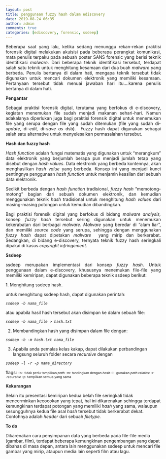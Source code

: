 ```yaml
---
layout: post
title: penggunaan fuzzy hash dalam ediscovery
date: 2019-08-24 06:35
author: admin
comments: true
categories: [ediscovery, forensic, ssdeep]
---
```

<p style="text-align: justify;">Beberapa saat yang lalu, ketika sedang menunggu rekan-rekan praktisi forensik digital melakukan akuisisi pada beberapa perangkat komunikasi, mata penulis terpaku pada sebuah poster SANS forensic yang berisi teknik identifikasi <em>malware</em>. Dari beberapa teknik identifikasi tersebut, terdapat salah satu teknik untuk menghitung kesamaan dari dua buah <em>malware</em> yang berbeda. Penulis bertanya di dalam hati, mengapa teknik tersebut tidak digunakan untuk mencari dokumen elektronik yang memiliki kesamaan. Pertanyaan tersebut tidak menuai jawaban hari itu….karena penulis bertanya di dalam hati.</p>
<p style="text-align: justify;"><strong>Pengantar</strong></p>
<p style="text-align: justify;">Sebagai praktisi forensik digital, terutama yang berfokus di e-discovery, kegiatan menemukan file sudah menjadi makanan sehari-hari. Namun adakalanya diperlukan juga bagi praktisi forensik digital untuk menemukan file yang serupa dengan file yang sudah ditemukan (file yang sudah di-<em>update, </em>di-<em>edit, </em>di-<em>save as­</em> dsb).  Fuzzy hash dapat digunakan sebagai salah satu alternative untuk menyelesaikan permasalahan tersebut.</p>
<p style="text-align: justify;"><strong>Hash dan fuzzy hash</strong></p>
<p style="text-align: justify;"><em>Hash function </em>adalah fungsi matematis yang digunakan untuk “merangkum” data elektronik yang berjumlah berapa pun menjadi jumlah tetap yang disebut dengan <em>hash values</em>. Data elektronik yang berbeda kontennya, akan menghasilkan <em>hash value </em>yang berbeda. Konsep ini yang menjadi kunci pentingnya penggunaan <em>hash function </em>untuk menjamin keaslian dari sebuah data elektronik.</p>
<p style="text-align: justify;">Sedikit berbeda dengan <em>hash function </em>tradisional,<em> fuzzy hash </em>“memotong-motong” bagian dari sebuah dokumen elektronik, dan kemudian menggunakan teknik <em>hash </em>tradisional untuk menghitung <em>hash values </em>dari masing-masing potongan untuk kemudian dibandingkan.</p>
<p style="text-align: justify;">Bagi praktisi forensik digital yang berfokus di bidang <em>malware analysis, </em>konsep <em>fuzzy hash </em>tersebut sering digunakan untuk menemukan kekerabatan dari berbagai <em>malware</em>. <em>Malware</em> yang beredar di “alam liar”, dan memiliki <em>source code</em> yang serupa, sehingga dengan menggunakan <em>fuzzy hash </em>dapat dipetakan <em>malware </em> yang mirip dan berkerabat. Sedangkan, di bidang e-discovery, ternyata teknik fuzzy hash seringkali dipakai di kasus <em>copyright infringement.</em></p>
<p style="text-align: justify;"><strong>Ssdeep</strong></p>
<p style="text-align: justify;">ssdeep merupakan implementasi dari konsep <em>fuzzy hash</em>. Untuk penggunaan dalam e-discovery, khususnya menemukan file-file yang memiliki kemiripan, dapat digunakan beberapa teknik ssdeep berikut:</p>
<p style="text-align: justify;">1. Menghitung ssdeep hash.</p>
untuk menghitung ssdeep hash, dapat digunakan perintah:

<code><em>ssdeep -b nama_file</em></code>

atau apabila hasil hash tersebut akan disimpan ke dalam sebuah file:

<code><em>ssdeep -b nama_file &gt; hash.txt</em></code>

2. Membandingkan hash yang disimpan dalam file dengan:

<code><em>ssdeep -b -m hash.txt nama_file</em></code>

3. Apabila anda pemalas kelas kakap, dapat dilakukan perbandingan langsung seluruh folder secara <em>recursive </em>dengan

<code><em>ssdeep -l -r -p nama_directory</em></code>

flags:
<span style="font-size: 8pt;">-b:  tidak perlu tampilkan <em>path
</em></span><span style="font-size: 8pt;">-m: tandingkan dengan <em>hash
</em></span><span style="font-size: 8pt;">-l:  gunakan <em>path relative
</em></span><span style="font-size: 8pt;">-r:  <em>recursive
</em></span><span style="font-size: 8pt;">-p: tampilkan semua yang sama</span>

<strong>Kekurangan</strong>

Selain itu presentasi kemiripan kedua belah file seringkali tidak mencerminkan kecocokan yang tepat, hal ini dikarenakan sehingga terdapat kemungkinan terdapat potongan yang memiliki <em>hash </em>yang sama, walaupun sesungguhnya kedua file asal <em>hash </em>tersebut tidak berkerabat dekat. Contohnya adalah <em>header </em>dari sebuah <em>filetype.</em>

<strong>To do</strong>

Dikarenakan cara penyimpanan data yang berbeda pada file-file media (gambar, film), terdapat beberapa kemungkinan pengembangan yang dapat dibahas di masa depan, antara lain menggunakan ssdeep untuk mencari file gambar yang mirip, ataupun media lain seperti film atau lagu.
